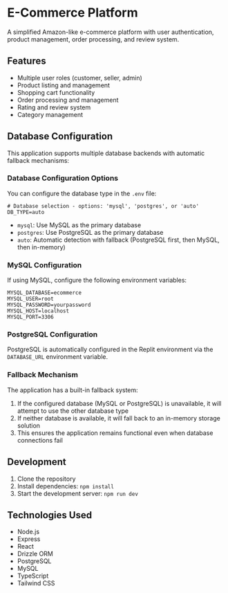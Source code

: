 # E-Commerce Platform

A simplified Amazon-like e-commerce platform with user authentication, product management, order processing, and review system.

## Features

- Multiple user roles (customer, seller, admin)
- Product listing and management
- Shopping cart functionality
- Order processing and management
- Rating and review system
- Category management

## Database Configuration

This application supports multiple database backends with automatic fallback mechanisms:

### Database Configuration Options

You can configure the database type in the `.env` file:

```
# Database selection - options: 'mysql', 'postgres', or 'auto'
DB_TYPE=auto
```

- `mysql`: Use MySQL as the primary database
- `postgres`: Use PostgreSQL as the primary database
- `auto`: Automatic detection with fallback (PostgreSQL first, then MySQL, then in-memory)

### MySQL Configuration

If using MySQL, configure the following environment variables:

```
MYSQL_DATABASE=ecommerce
MYSQL_USER=root
MYSQL_PASSWORD=yourpassword
MYSQL_HOST=localhost
MYSQL_PORT=3306
```

### PostgreSQL Configuration

PostgreSQL is automatically configured in the Replit environment via the `DATABASE_URL` environment variable.

### Fallback Mechanism

The application has a built-in fallback system:

1. If the configured database (MySQL or PostgreSQL) is unavailable, it will attempt to use the other database type
2. If neither database is available, it will fall back to an in-memory storage solution
3. This ensures the application remains functional even when database connections fail

## Development

1. Clone the repository
2. Install dependencies: `npm install`
3. Start the development server: `npm run dev`

## Technologies Used

- Node.js
- Express
- React
- Drizzle ORM
- PostgreSQL
- MySQL
- TypeScript
- Tailwind CSS